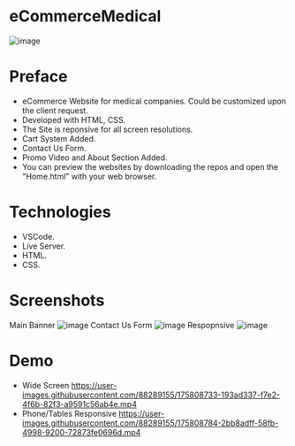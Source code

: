# eCommerceMedical
![image](https://user-images.githubusercontent.com/88289155/175808496-f76da34c-3d10-4168-a843-7cc066e9615b.png)
# Preface
 - eCommerce Website for medical companies. Could be  customized upon the client request.
 - Developed with HTML, CSS.
 - The Site is reponsive for all screen resolutions.
 - Cart System Added.
 - Contact Us Form.
 - Promo Video and About Section Added.
 - You can preview the websites by downloading the repos and open the "Home.html" with your web browser.
 
 # Technologies
 - VSCode.
 - Live Server.
 - HTML.
 - CSS.
 
 # Screenshots
 Main Banner
 ![image](https://user-images.githubusercontent.com/88289155/175808599-cc1c85fb-79c7-4c4f-8bd8-a0a93f336fa2.png)
 Contact Us Form
![image](https://user-images.githubusercontent.com/88289155/175808618-c42eba99-2bf4-4ad5-a431-ff1d2f50579c.png)
 Respopnsive 
 ![image](https://user-images.githubusercontent.com/88289155/175808664-2fc4d43f-c9ed-4ec6-ae75-48f9ec547a5b.png)

# Demo
- Wide Screen
https://user-images.githubusercontent.com/88289155/175808733-193ad337-f7e2-4f6b-82f3-a9591c56ab4e.mp4
- Phone/Tables Responsive
https://user-images.githubusercontent.com/88289155/175808784-2bb8adff-58fb-4998-9200-72873fe0696d.mp4
